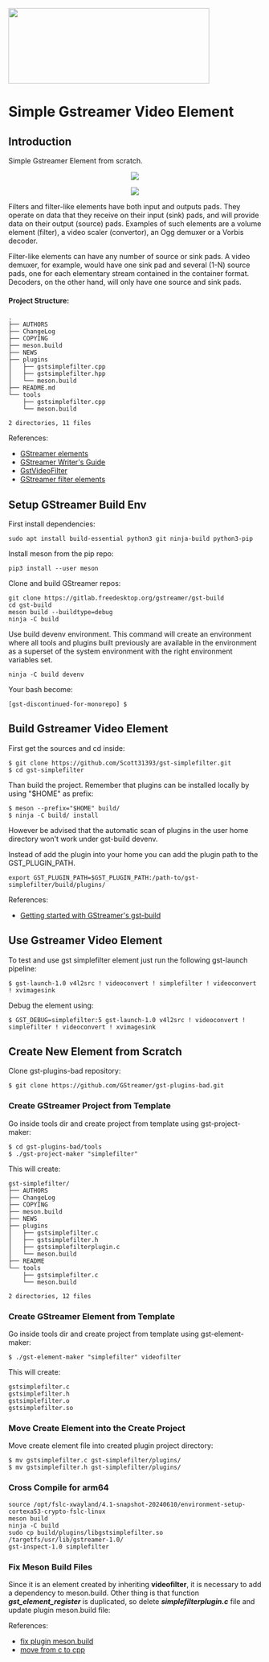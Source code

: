 <p align="left">
  <img width="400" height="150" src="https://upload.wikimedia.org/wikipedia/commons/thumb/d/db/Gstreamer-logo.svg/2560px-Gstreamer-logo.svg.png">
</p>


# Simple Gstreamer Video Element

## Introduction
Simple Gstreamer Element from scratch.
<p align="center">
  <img src="https://gstreamer.freedesktop.org/documentation/tutorials/basic/images/figure-1.png">
</p>

<p align="center">
  <img src="https://gstreamer.freedesktop.org/documentation/application-development/basics/images/filter-element.png">
</p>

Filters and filter-like elements have both input and outputs pads. They operate on data that they receive on their input (sink) pads, and will provide data on their output (source) pads. Examples of such elements are a volume element (filter), a video scaler (convertor), an Ogg demuxer or a Vorbis decoder.

Filter-like elements can have any number of source or sink pads. A video demuxer, for example, would have one sink pad and several (1-N) source pads, one for each elementary stream contained in the container format. Decoders, on the other hand, will only have one source and sink pads.



#### Project Structure:
```
.
├── AUTHORS
├── ChangeLog
├── COPYING
├── meson.build
├── NEWS
├── plugins
│   ├── gstsimplefilter.cpp
│   ├── gstsimplefilter.hpp
│   └── meson.build
├── README.md
└── tools
    ├── gstsimplefilter.cpp
    └── meson.build

2 directories, 11 files
```

References:
 - [GStreamer elements](https://gstreamer.freedesktop.org/documentation/application-development/basics/elements.html#elements)
 - [GStreamer Writer's Guide](https://gstreamer.freedesktop.org/documentation/plugin-development/index.html?gi-language=c)
 - [GstVideoFilter](https://gstreamer.freedesktop.org/documentation/video/gstvideofilter.html?gi-language=c)
 - [GStreamer filter elements](https://gstreamer.freedesktop.org/documentation/application-development/basics/elements.html#filters-convertors-demuxers-muxers-and-codecs)

## Setup GStreamer Build Env
First install dependencies:
```
sudo apt install build-essential python3 git ninja-build python3-pip
```
Install meson from the pip repo:
```
pip3 install --user meson
```
Clone and build GStreamer repos:
```
git clone https://gitlab.freedesktop.org/gstreamer/gst-build
cd gst-build
meson build --buildtype=debug
ninja -C build
```

Use build devenv environment.
This command will create an environment where all tools and plugins built previously are available in the environment as a superset of the system environment with the right environment variables set.

```
ninja -C build devenv
```

Your bash become:
```
[gst-discontinued-for-monorepo] $
```

## Build Gstreamer Video Element
First get the sources and cd inside:
```
$ git clone https://github.com/Scott31393/gst-simplefilter.git
$ cd gst-simplefilter
```
Than build the project. Remember that plugins can be installed locally by using "$HOME" as prefix:

```
$ meson --prefix="$HOME" build/
$ ninja -C build/ install
```

However be advised that the automatic scan of plugins in the user home directory won't work under gst-build devenv.

Instead of add the plugin into your home you can add the plugin path to the GST_PLUGIN_PATH.

```
export GST_PLUGIN_PATH=$GST_PLUGIN_PATH:/path-to/gst-simplefilter/build/plugins/
```


References:
 - [Getting started with GStreamer's gst-build](https://www.collabora.com/news-and-blog/blog/2020/03/19/getting-started-with-gstreamer-gst-build/)

## Use Gstreamer Video Element
To test and use gst simplefilter element just run the following gst-launch pipeline:

```
$ gst-launch-1.0 v4l2src ! videoconvert ! simplefilter ! videoconvert ! xvimagesink
```
Debug the element using:
```
$ GST_DEBUG=simplefilter:5 gst-launch-1.0 v4l2src ! videoconvert ! simplefilter ! videoconvert ! xvimagesink
```


## Create New Element from Scratch
Clone gst-plugins-bad repository:
```
$ git clone https://github.com/GStreamer/gst-plugins-bad.git
```

### Create GStreamer Project from Template
Go inside tools dir and create project from template using gst-project-maker:

```
$ cd gst-plugins-bad/tools
$ ./gst-project-maker "simplefilter"
```
This will create:
```
gst-simplefilter/
├── AUTHORS
├── ChangeLog
├── COPYING
├── meson.build
├── NEWS
├── plugins
│   ├── gstsimplefilter.c
│   ├── gstsimplefilter.h
│   ├── gstsimplefilterplugin.c
│   └── meson.build
├── README
└── tools
    ├── gstsimplefilter.c
    └── meson.build

2 directories, 12 files
```

### Create GStreamer Element from Template
Go inside tools dir and create project from template using gst-element-maker:
```
$ ./gst-element-maker "simplefilter" videofilter
```
This will create:
```
gstsimplefilter.c
gstsimplefilter.h
gstsimplefilter.o
gstsimplefilter.so
```

### Move Create Element into the Create Project
Move create element file into created plugin project directory:

```
$ mv gstsimplefilter.c gst-simplefilter/plugins/
$ mv gstsimplefilter.h gst-simplefilter/plugins/
```

### Cross Compile for arm64
```
source /opt/fslc-xwayland/4.1-snapshot-20240610/environment-setup-cortexa53-crypto-fslc-linux
meson build
ninja -C build
sudo cp build/plugins/libgstsimplefilter.so /targetfs/usr/lib/gstreamer-1.0/
gst-inspect-1.0 simplefilter
```

### Fix Meson Build Files

Since it is an element created by inheriting **videofilter**, it is necessary to add a dependency to meson.build. Other thing is that function ***gst_element_register*** is duplicated, so delete ***simplefilterplugin.c*** file and update plugin meson.build file:

References:
 - [fix plugin meson.build](https://github.com/Scott31393/gst-simplefilter/commit/b5e6b1d8e91da3de2ad47e2e62f2daa73a5387fe)
 - [move from c to cpp](https://github.com/Scott31393/gst-simplefilter/commit/9e16950473c722cdd1c00ff324cd0837eeb89cb7)
